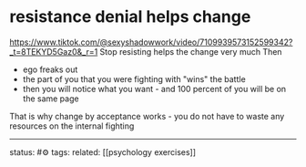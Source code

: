 # resistance denial helps change
https://www.tiktok.com/@sexyshadowwork/video/7109939573152599342?_t=8TEKYD5Gaz0&_r=1
Stop resisting helps the change very much
Then
 - ego freaks out
 - the part of you that you were fighting with "wins" the battle
 - then you will notice what you want - and 100 percent of you will be on the same page

That is why change by acceptance works - you do not have to waste any resources on the internal fighting

---
status: #⚙️ 
tags: 
related: [[psychology exercises]]
